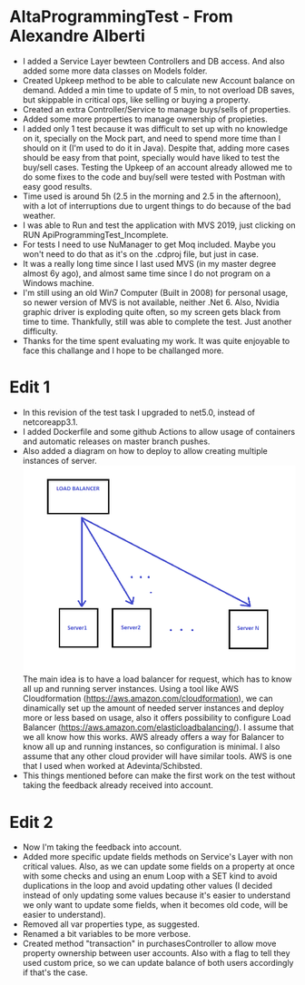 # AltaProgrammingTest - From Alexandre Alberti

- I added a Service Layer bewteen Controllers and DB access. And also added some more data classes on Models folder.
- Created Upkeep method to be able to calculate new Account balance on demand. Added a min time to update of 5 min, to not overload DB saves, but skippable in critical ops, like selling or buying a property.
- Created an extra Controller/Service to manage buys/sells of properties.
- Added some more properties to manage ownership of propieties.
- I added only 1 test because it was difficult to set up with no knowledge on it, specially on the Mock part, and need to spend more time than I should on it (I'm used to do it in Java). Despite that, adding more cases should be easy from that point, specially would have liked to test the buy/sell cases. Testing the Upkeep of an account already allowed me to do some fixes to the code and buy/sell were tested with Postman with easy good results.
- Time used is around 5h (2.5 in the morning and 2.5 in the afternoon), with a lot of interruptions due to urgent things to do because of the bad weather.
- I was able to Run and test the application with MVS 2019, just clicking on RUN ApiProgrammingTest_Incomplete.
- For tests I need to use NuManager to get Moq included. Maybe you won't need to do that as it's on the .cdproj file, but just in case.
- It was a really long time since I last used MVS (in my master degree almost 6y ago), and almost same time since I do not program on a Windows machine.
- I'm still using an old Win7 Computer (Built in 2008) for personal usage, so newer version of MVS is not available, neither .Net 6. Also, Nvidia graphic driver is exploding quite often, so my screen gets black from time to time. Thankfully, still was able to complete the test. Just another difficulty.
- Thanks for the time spent evaluating my work. It was quite enjoyable to face this challange and I hope to be challanged more.

# Edit 1
- In this revision of the test task I upgraded to net5.0, instead of netcoreapp3.1.
- I added Dockerfile and some github Actions to allow usage of containers and automatic releases on master branch pushes. 
- Also added a diagram on how to deploy to allow creating multiple instances of server. ![Diagram](https://github.com/AlexandreAlberti/AltaProgrammingTest/blob/master/Diagram.png) The main idea is to have a load balancer for request, which has to know all up and running server instances. Using a tool like AWS Cloudformation (https://aws.amazon.com/cloudformation), we can dinamically set up the amount of needed server instances and deploy more or less based on usage, also it offers possibility to configure Load Balancer (https://aws.amazon.com/elasticloadbalancing/). I assume that we all know how this works. AWS already offers a way for Balancer to know all up and running instances, so configuration is minimal. I also assume that any other cloud provider will have similar tools. AWS is one that I used when worked at Adevinta/Schibsted.
- This things mentioned before can make the first work on the test without taking the feedback already received into account.

# Edit 2
- Now I'm taking the feedback into account.
- Added more specific update fields methods on Service's Layer with non critical values. Also, as we can update some fields on a property at once with some checks and using an enum Loop with a SET kind to avoid duplications in the loop and avoid updating other values (I decided instead of only updating some values because it's easier to understand we only want to update some fields, when it becomes old code, will be easier to understand).
- Removed all var properties type, as suggested.
- Renamed a bit variables to be more verbose.
- Created method "transaction" in purchasesController to allow move property ownership between user accounts. Also with a flag to tell they used custom price, so we can update balance of both users accordingly if that's the case. 
